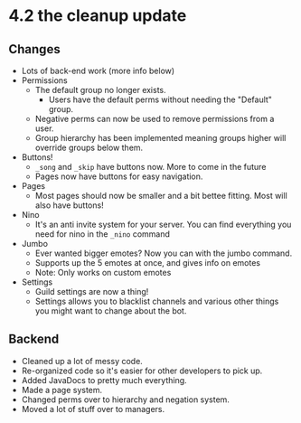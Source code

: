 # 4.2 the cleanup update
## Changes
  - Lots of back-end work (more info below)
  - Permissions
    - The default group no longer exists.
      - Users have the default perms without needing the "Default" group.
    - Negative perms can now be used to remove permissions from a user.
    - Group hierarchy has been implemented meaning groups higher will override groups below them.
  - Buttons!
    - `_song` and `_skip` have buttons now. More to come in the future
    - Pages now have buttons for easy navigation.
  - Pages
    - Most pages should now be smaller and a bit bettee fitting. Most will also have buttons!
  - Nino
	  - It's an anti invite system for your server. You can find everything you need for nino in the `_nino` command
  - Jumbo
	  - Ever wanted bigger emotes? Now you can with the jumbo command.
	  - Supports up the 5 emotes at once, and gives info on emotes
	  - Note: Only works on custom emotes
  - Settings
	  - Guild settings are now a thing!
	  - Settings allows you to blacklist channels and various other things you might want to change about the bot.

## Backend
  - Cleaned up a lot of messy code.
  - Re-organized code so it's easier for other developers to pick up.
  - Added JavaDocs to pretty much everything.
  - Made a page system.
  - Changed perms over to hierarchy and negation system.
  - Moved a lot of stuff over to managers.

